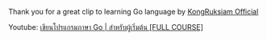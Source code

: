 Thank you for a great clip to learning Go language by [KongRuksiam Official](https://www.youtube.com/@KongRuksiamOfficial)

Youtube: [เขียนโปรแกรมภาษา Go | สำหรับผู้เริ่มต้น [FULL COURSE]](https://www.youtube.com/watch?v=pytqhPDTjnQ)